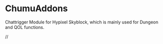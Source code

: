 # ChumuAddons
Chattrigger Module for Hypixel Skyblock, which is mainly used for Dungeon and QOL functions.

//
